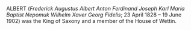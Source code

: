 ALBERT (_Frederick Augustus Albert Anton Ferdinand Joseph Karl Maria Baptist Nepomuk Wilhelm Xaver Georg Fidelis_; 23 April 1828 – 19 June 1902) was the King of Saxony and a member of the House of Wettin.
